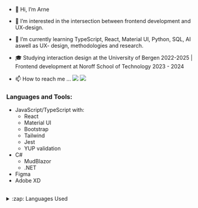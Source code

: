 - 👋 Hi, I’m Arne
- 👀 I’m interested in the intersection between frontend development and UX-design. 
- 🌱 I’m currently learning TypeScript, React, Material UI, Python, SQL, AI aswell as UX- design, methodologies and research.
- 🎓 Studying interaction design at the University of Bergen 2022-2025 | Frontend development at Noroff School of Technology 2023 - 2024

- 📫 How to reach me ...
[<img src="https://img.shields.io/badge/linkedin-%230077B5.svg?&style=for-the-badge&logo=linkedin&logoColor=white">](www.linkedin.com/in/arne-bjelde-hustveit-48ab31276)
[<img src="https://img.shields.io/badge/Portfolio-%23000000.svg?&style=for-the-badge">](https://arnehustveit.myportfolio.com/)

### Languages and Tools:
- JavaScript/TypeScript with:
  - React
  - Material UI
  - Bootstrap
  - Tailwind
  - Jest
  - YUP validation
- C#
  - MudBlazor
  - .NET
- Figma
- Adobe XD

</div>
<br/>

<details>
  <summary>:zap: Languages Used</summary>
  <img src="https://github-readme-stats.vercel.app/api/top-langs/?username=ArneBHuset&layout=compact&bg_color=ffffff&text_color=333333">
</details>
